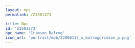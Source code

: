 ```yaml
---
layout: npc
permalink: /21501373

title: Npc
id: '21501373'
npc_name: 'Crimson Balrog'
icon_url: 'portrait/mob/22000113_n_balrogcrimson_p.png'
---
```

